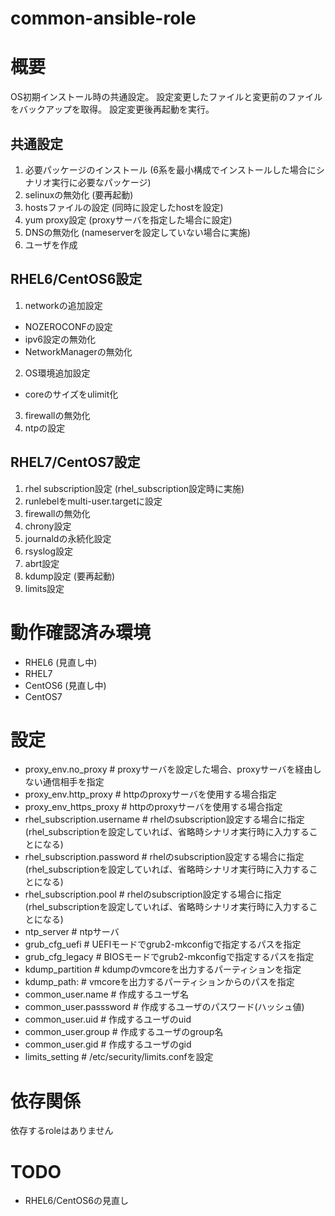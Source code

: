common-ansible-role
============================================================

# 概要

OS初期インストール時の共通設定。
設定変更したファイルと変更前のファイルをバックアップを取得。
設定変更後再起動を実行。

## 共通設定

1. 必要パッケージのインストール (6系を最小構成でインストールした場合にシナリオ実行に必要なパッケージ)
2. selinuxの無効化 (要再起動)
3. hostsファイルの設定 (同時に設定したhostを設定)
4. yum proxy設定 (proxyサーバを指定した場合に設定)
5. DNSの無効化 (nameserverを設定していない場合に実施)
6. ユーザを作成

## RHEL6/CentOS6設定

1. networkの追加設定
  - NOZEROCONFの設定
  - ipv6設定の無効化
  - NetworkManagerの無効化
2. OS環境追加設定
  - coreのサイズをulimit化
3. firewallの無効化
4. ntpの設定

## RHEL7/CentOS7設定

1. rhel subscription設定 (rhel_subscription設定時に実施)
2. runlebelをmulti-user.targetに設定
3. firewallの無効化
4. chrony設定
5. journaldの永続化設定
6. rsyslog設定
7. abrt設定
8. kdump設定 (要再起動)
9. limits設定

# 動作確認済み環境

- RHEL6 (見直し中)
- RHEL7
- CentOS6 (見直し中)
- CentOS7

# 設定

- proxy_env.no_proxy         # proxyサーバを設定した場合、proxyサーバを経由しない通信相手を指定
- proxy_env.http_proxy       # httpのproxyサーバを使用する場合指定
- proxy_env_https_proxy      # httpのproxyサーバを使用する場合指定
- rhel_subscription.username # rhelのsubscription設定する場合に指定 (rhel_subscriptionを設定していれば、省略時シナリオ実行時に入力することになる)
- rhel_subscription.password # rhelのsubscription設定する場合に指定 (rhel_subscriptionを設定していれば、省略時シナリオ実行時に入力することになる)
- rhel_subscription.pool     # rhelのsubscription設定する場合に指定 (rhel_subscriptionを設定していれば、省略時シナリオ実行時に入力することになる)
- ntp_server                 # ntpサーバ
- grub_cfg_uefi              # UEFIモードでgrub2-mkconfigで指定するパスを指定
- grub_cfg_legacy            # BIOSモードでgrub2-mkconfigで指定するパスを指定
- kdump_partition            # kdumpのvmcoreを出力するパーティションを指定
- kdump_path:                # vmcoreを出力するパーティションからのパスを指定
- common_user.name           # 作成するユーザ名
- common_user.passsword      # 作成するユーザのパスワード(ハッシュ値)
- common_user.uid            # 作成するユーザのuid
- common_user.group          # 作成するユーザのgroup名
- common_user.gid            # 作成するユーザのgid
- limits_setting             # /etc/security/limits.confを設定

# 依存関係

依存するroleはありません

# TODO

  - RHEL6/CentOS6の見直し
